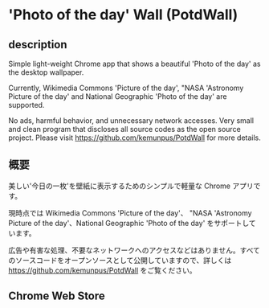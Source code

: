 ﻿# 'Photo of the day' Wall (PotdWall)

## description

Simple light-weight Chrome app that shows a beautiful 'Photo of the day' as the desktop wallpaper.

Currently, Wikimedia Commons 'Picture of the day', "NASA 'Astronomy Picture of the day' and National Geographic 'Photo of the day' are supported.

No ads, harmful behavior, and unnecessary network accesses. Very small and clean program that discloses all source codes as the open source project. Please visit <https://github.com/kemunpus/PotdWall> for more details.

## 概要

美しい'今日の一枚'を壁紙に表示するためのシンプルで軽量な Chrome アプリです。

現時点では Wikimedia Commons 'Picture of the day'、 "NASA 'Astronomy Picture of the day'、National Geographic 'Photo of the day' をサポートしています。

広告や有害な処理、不要なネットワークへのアクセスなどはありません。すべてのソースコードをオープンソースとして公開していますので、詳しくは <https://github.com/kemunpus/PotdWall> をご覧ください。

## Chrome Web Store


